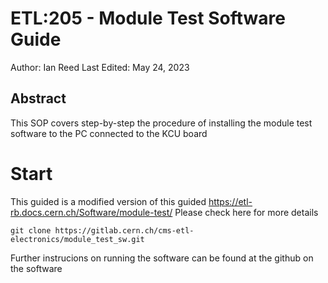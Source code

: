 # ETL:205 - Module Test Software Guide
Author: Ian Reed
Last Edited: May 24, 2023

## Abstract
   This SOP covers step-by-step the procedure of installing the module test software to the PC connected to the KCU board
   
# Start
This guided is a modified version of this guided
https://etl-rb.docs.cern.ch/Software/module-test/
Please check here for more details

```git clone https://gitlab.cern.ch/cms-etl-electronics/module_test_sw.git```

Further instrucions on running the software can be found at the github on the software
